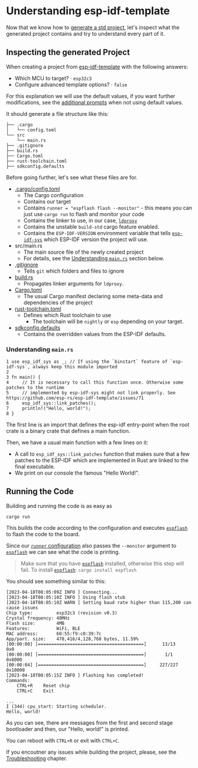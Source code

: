 # Understanding esp-idf-template

Now that we know how to [generate a std project], let's inspect what the generated project contains and try to understand every part of it.

## Inspecting the generated Project

When creating a project from [esp-idf-template] with the following answers:
- Which MCU to target? · `esp32c3`
- Configure advanced template options? · `false`

For this explanation we will use the default values, if you want further modifications, see the [additional prompts] when not using default values.

It should generate a file structure like this:

```text
├── .cargo
│   └── config.toml
└── src
    └── main.rs
├── .gitignore
├── build.rs
├── Cargo.toml
├── rust-toolchain.toml
├── sdkconfig.defaults
```

Before going further, let's see what these files are for.

- [.cargo/config.toml]
    - The Cargo configuration
    - Contains our target
    - Contains `runner = "espflash flash --monitor"` - this means you can just use `cargo run` to flash and monitor your code
    - Contains the linker to use, in our case, [`ldproxy`]
    - Contains the unstable `build-std` cargo feature enabled.
    - Contains the `ESP-IDF-VERSION` environment variable that tells [`esp-idf-sys`] which ESP-IDF version the project will use.
- src/main.rs
    - The main source file of the newly created project
    - For details, see the [Understanding `main.rs`] section below.
- [.gitignore]
    - Tells `git` which folders and files to ignore
- [build.rs]
    - Propagates linker arguments for `ldproxy`.
- [Cargo.toml]
    - The usual Cargo manifest declaring some meta-data and dependencies of the project
- [rust-toolchain.toml]
    - Defines which Rust toolchain to use
      - The toolchain will be `nightly` or `esp` depending on your target.
- [sdkconfig.defaults]
    - Contains the overridden values from the ESP-IDF defaults.

### Understanding `main.rs`

```rust,ignore
1 use esp_idf_sys as _; // If using the `binstart` feature of `esp-idf-sys`, always keep this module imported
2
3 fn main() {
4     // It is necessary to call this function once. Otherwise some patches to the runtime
5     // implemented by esp-idf-sys might not link properly. See https://github.com/esp-rs/esp-idf-template/issues/71
6     esp_idf_sys::link_patches();
7     println!("Hello, world!");
8 }
```
The first line is an import that defines the esp-idf entry-point when the root crate is a binary crate that defines a main function.

Then, we have a usual main function with a  few lines on it:
- A call to `esp_idf_sys::link_patches` function that makes sure that a few patches to the ESP-IDF which are implemented in Rust are linked to the final executable.
- We print on our console the famous "Hello World!".

## Running the Code

Building and running the code is as easy as

```shell
cargo run
```

This builds the code according to the configuration and executes [`espflash`] to flash the code to the board.

Since our [`runner` configuration] also passes the `--monitor` argument to [`espflash`] we can see what the code is printing.

> Make sure that you have [`espflash`] installed, otherwise this step will fail. To install [`espflash`]:
> `cargo install espflash`

You should see something similar to this:
```text
[2023-04-18T08:05:09Z INFO ] Connecting...
[2023-04-18T08:05:10Z INFO ] Using flash stub
[2023-04-18T08:05:10Z WARN ] Setting baud rate higher than 115,200 can cause issues
Chip type:         esp32c3 (revision v0.3)
Crystal frequency: 40MHz
Flash size:        4MB
Features:          WiFi, BLE
MAC address:       60:55:f9:c0:39:7c
App/part. size:    478,416/4,128,768 bytes, 11.59%
[00:00:00] [========================================]      13/13      0x0
[00:00:00] [========================================]       1/1       0x8000
[00:00:04] [========================================]     227/227     0x10000                                                                   [2023-04-18T08:05:15Z INFO ] Flashing has completed!
Commands:
    CTRL+R    Reset chip
    CTRL+C    Exit

...
I (344) cpu_start: Starting scheduler.
Hello, world!
```
As you can see, there are messages from the first and second stage bootloader and then, our "Hello, world!" is printed.

You can reboot with `CTRL+R` or exit with `CTRL+C`.

If you encoutner any issues while building the project, please, see the [Troubleshooting][troubleshooting] chapter.


[additional prompts]: https://github.com/esp-rs/esp-idf-template#generate-the-project
[.gitignore]: https://git-scm.com/docs/gitignore
[Cargo.toml]: https://doc.rust-lang.org/cargo/reference/manifest.html
[rust-toolchain.toml]: https://rust-lang.github.io/rustup/overrides.html#the-toolchain-file
[.cargo/config.toml]: https://doc.rust-lang.org/cargo/reference/config.html
[generate a std project]: ./index.md
[esp-idf-template]: https://github.com/esp-rs/esp-idf-template
[`esp-idf-sys`]: https://github.com/esp-rs/esp-idf-sys
[Understanding `main.rs`]:#understanding-mainrs
[`ldproxy`]: https://github.com/esp-rs/embuild/tree/master/ldproxy
[build.rs]: https://doc.rust-lang.org/cargo/reference/build-scripts.html
[sdkconfig.defaults]: https://docs.espressif.com/projects/esp-idf/en/latest/esp32/api-guides/build-system.html#custom-sdkconfig-defaults
[`espflash`]: https://github.com/esp-rs/espflash/tree/main/espflash
[`runner` configuration]: https://doc.rust-lang.org/cargo/reference/config.html#targettriplerunner
[troubleshooting]: ../../misc/troubleshooting.md
